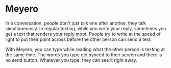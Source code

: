 # Meyero

In a conversation, people don't just talk one after another, they talk simultaneously. In regular texting, while you write your reply, sometimes you get a text that renders your reply moot. People try to write at the speed of light to put their point across before the other person can send a text.

With Meyero, you can type while reading what the other person is texting at the same time. The words you type get synced to their screen and there is no send button. Whatever you type, they can see it right away.